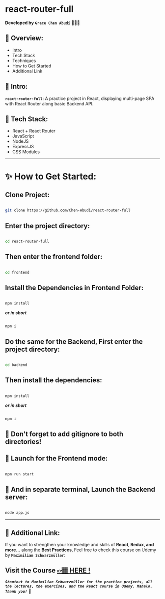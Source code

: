 # react-router-full

**Developed by** **`Grace Chen Abudi`** 👩🏽‍💻

## 📣 Overview:

- Intro
- Tech Stack
- Techniques
- How to Get Started
- Additional Link

## 🔎 Intro:

**`react-router-full`**: A practice project in React, displaying multi-page SPA with React Router along basic Backend API.

## 🧰 Tech Stack:

- React + React Router
- JavaScript
- NodeJS
- ExpressJS
- CSS Modules

---

# ✨ How to Get Started:

## Clone Project:

```bash

git clone https://github.com/Chen-Abudi/react-router-full

```

## Enter the project directory:

```bash

cd react-router-full

```

## Then enter the frontend folder:

```bash

cd frontend

```

## Install the Dependencies in **Frontend Folder**:

```bash

npm install

```

**_or in short_**

```bash

npm i

```

## Do the same for the Backend, First enter the project directory:

```bash

cd backend

```

## Then install the dependencies:

```bash

npm install

```

**_or in short_**

```bash

npm i

```

## 🧠 **Don't forget to add gitignore to both directories**!

## 🚀 Launch for the Frontend mode:

```bash

npm run start

```

## 🚀 And in separate terminal, Launch the Backend server:

```bash

node app.js

```

---

## 🔗 Additional Link:

If you want to strengthen your knowledge and skills of **React, Redux, and more...** along the **Best Practices**, Feel free to check this course on Udemy by **`Maximilian Schwarzmüller`**:

## Visit the Course [&#128073;&#127997; **HERE !**](https://www.udemy.com/course/react-the-complete-guide-incl-redux/)

**_`Shoutout to Maximilian Schwarzmüller for the practice projects, all the lectures, the exercises, and the React course in Udemy. Mahalo, Thank you!`_** 🌺
